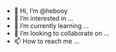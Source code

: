 - 👋 Hi, I’m @hebooy
- 👀 I’m interested in ...
- 🌱 I’m currently learning ...
- 💞️ I’m looking to collaborate on ...
- 📫 How to reach me ...

<!---
hebooy/hebooy is a ✨ special ✨ repository because its `README.md` (this file) appears on your GitHub profile.
You can click the Preview link to take a look at your changes.
--->
